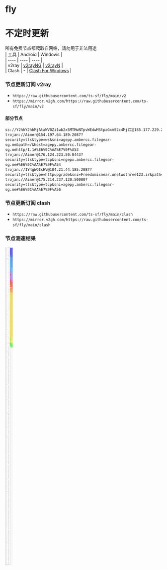 # fly
# 不定时更新
所有免费节点都爬取自网络，请勿用于非法用途  
|  工具  | Android  | Windows  |  
|  ----  | ----   | ----  |  
| v2ray  | [v2rayNG](https://github.com/2dust/v2rayNG/releases) | [v2rayN](https://github.com/2dust/v2rayN/releases) |  
| Clash  | - | [Clash For Windows](https://github.com/2dust/clashN/releases) | 
  
### 节点更新订阅  v2ray
- `https://raw.githubusercontent.com/ts-sf/fly/main/v2`  
- `https://mirror.v2gh.com/https://raw.githubusercontent.com/ts-sf/fly/main/v2`  

#### 部分节点  
``` 
ss://Y2hhY2hhMjAtaWV0Zi1wb2x5MTMwNTpvWEdwMStpaGxmS2c4MjZI@185.177.229.245:1866#%E6%9C%AA%E7%9F%A52%204.6MB%2Fs
trojan://Aimer@154.197.64.189:2087?security=tls&type=ws&sni=agepy.ambercc.filegear-sg.me&path=/&host=agepy.ambercc.filegear-sg.mehttp/1.1#%E6%9C%AA%E7%9F%A53
trojan://Aimer@176.124.223.50:8443?security=tls&type=tcp&sni=ngepx.ambercc.filegear-sg.me#%E6%9C%AA%E7%9F%A54
trojan://IY4gWQIsHV@104.21.44.185:2087?security=tls&type=httpupgrade&sni=Freedomisnear.onetwothree123.ir&path=/mehdi&host=Freedomisnear.onetwothree123.ir#%E6%9C%AA%E7%9F%A55
trojan://Aimer@175.214.237.120:50000?security=tls&type=tcp&sni=agepy.ambercc.filegear-sg.me#%E6%9C%AA%E7%9F%A56
```
### 节点更新订阅  clash
- `https://raw.githubusercontent.com/ts-sf/fly/main/clash`  
- `https://mirror.v2gh.com/https://raw.githubusercontent.com/ts-sf/fly/main/clash`  

### 节点测速结果
![image](traffic.png)
